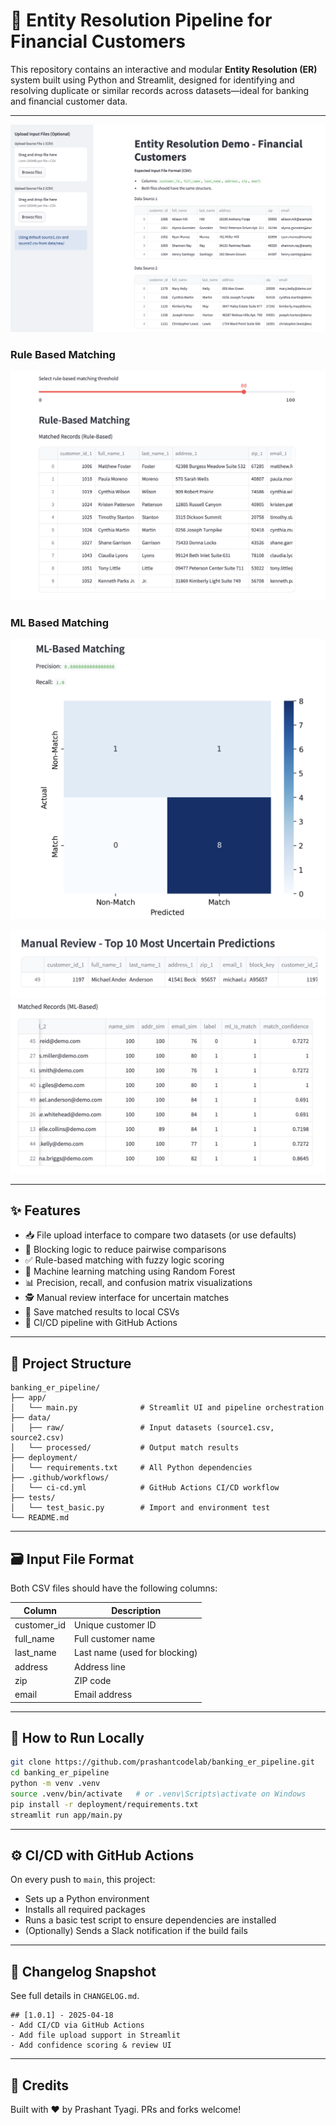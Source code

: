 # 🧠 Entity Resolution Pipeline for Financial Customers

This repository contains an interactive and modular **Entity Resolution (ER)** system built using Python and Streamlit, designed for identifying and resolving duplicate or similar records across datasets—ideal for banking and financial customer data.

---
![entity resolution](./img/er_demo_app.png)

### Rule Based Matching
![rule based matching](./img/rule_based_matching.png)

### ML Based Matching
![ml confusion matrix](./img/ml_based_matching_confusion_matrix.png)

![ml based top 10 uncertain](./img/ml_manual_review.png)
![ml based matching](./img/ml_based_matched_records.png)

---


## ✨ Features

- 📥 File upload interface to compare two datasets (or use defaults)
- 🧱 Blocking logic to reduce pairwise comparisons
- ✅ Rule-based matching with fuzzy logic scoring
- 🤖 Machine learning matching using Random Forest
- 📊 Precision, recall, and confusion matrix visualizations
- 🕵️ Manual review interface for uncertain matches
- 💾 Save matched results to local CSVs
- 🚀 CI/CD pipeline with GitHub Actions


---

## 📁 Project Structure

```
banking_er_pipeline/
├── app/
│   └── main.py              # Streamlit UI and pipeline orchestration
├── data/
│   ├── raw/                 # Input datasets (source1.csv, source2.csv)
│   └── processed/           # Output match results
├── deployment/
│   └── requirements.txt     # All Python dependencies
├── .github/workflows/
│   └── ci-cd.yml            # GitHub Actions CI/CD workflow
├── tests/
│   └── test_basic.py        # Import and environment test
└── README.md
```

---

## 🗃️ Input File Format

Both CSV files should have the following columns:

| Column       | Description                     |
|--------------|---------------------------------|
| customer_id  | Unique customer ID              |
| full_name    | Full customer name              |
| last_name    | Last name (used for blocking)   |
| address      | Address line                    |
| zip          | ZIP code                        |
| email        | Email address                   |

---

## 🚀 How to Run Locally

```bash
git clone https://github.com/prashantcodelab/banking_er_pipeline.git
cd banking_er_pipeline
python -m venv .venv
source .venv/bin/activate   # or .venv\Scripts\activate on Windows
pip install -r deployment/requirements.txt
streamlit run app/main.py
```

---

## ⚙️ CI/CD with GitHub Actions

On every push to `main`, this project:
- Sets up a Python environment
- Installs all required packages
- Runs a basic test script to ensure dependencies are installed
- (Optionally) Sends a Slack notification if the build fails

---

## 📅 Changelog Snapshot

See full details in `CHANGELOG.md`.

```
## [1.0.1] - 2025-04-18
- Add CI/CD via GitHub Actions
- Add file upload support in Streamlit
- Add confidence scoring & review UI
```

---

## 🙌 Credits

Built with ❤️ by Prashant Tyagi. PRs and forks welcome!


